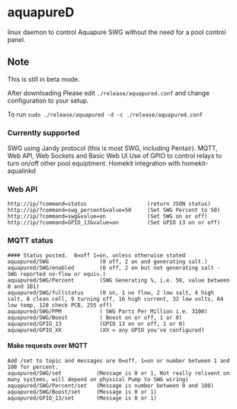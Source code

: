 # aquapureD  
linux daemon to control Aquapure SWG without the need for a pool control panel.

## Note
This is still in beta mode.

After downloading
Please edit `./release/aquapured.conf` and change configuration to your setup.

To run
```sudo ./release/aquapured -d -c ./release/aquapured.conf```

### Currently supported
SWG using Jandy protocol (this is most SWG, including Pentair).
MQTT, Web API, Web Sockets and Basic Web UI
Use of GPIO to control relays to turn on/off other pool equiptment.
Homekit integration with homekit-aqualinkd

### Web API
```
http://ip/?command=status                   (return JSON status)
http://ip/?command=swg_percent&value=50     (Set SWG Percent to 50)
http://ip/?command=swg&value=on             (Set SWG on or off)
http://ip/?command=GPIO_13&value=on         (Set GPIO 13 on or off)
```

### MQTT status
```
#### Status posted.  0=off 1=on, unless otherwise stated
aquapured/SWG                (0 off, 2 on and generating salt.)
aquapured/SWG/enabled        (0 off, 2 on but not generating salt - SWG reported no-flow or equiv.)
aquapured/SWG/Percent        (SWG Generating %, i.e. 50, value between 0 and 101)
aquapured/SWG/fullstatus     (0 on, 1 no flow, 2 low salt, 4 high salt, 8 clean cell, 9 turning off, 16 high current, 32 low volts, 64 low temp, 128 check PCB, 255 off)
aquapured/SWG/PPM            ( SWG Parts Per Million i.e. 3100)
aquapured/SWG/Boost          ( Boost on or off, 1 or 0)
aquapured/GPIO_13            (GPIO 13 on or off, 1 or 0)
aquapured/GPIO_XX            (XX = any GPIO you've configured)
```
#### Make requests over MQTT
```
Add /set to topic and messages are 0=off, 1=on or number between 1 and 100 for percent. 
aquapured/SWG/set           (Message is 0 or 1, Not really relivent on many systems, will depend on physical Pump to SWG wiring)
aquapured/SWG/Percent/set   (Message is number between 0 and 100)
aquapured/SWG/Boost/set     (Message is 0 or 1)
aquapured/GPIO_13/set       (Message is 0 or 1)
```

